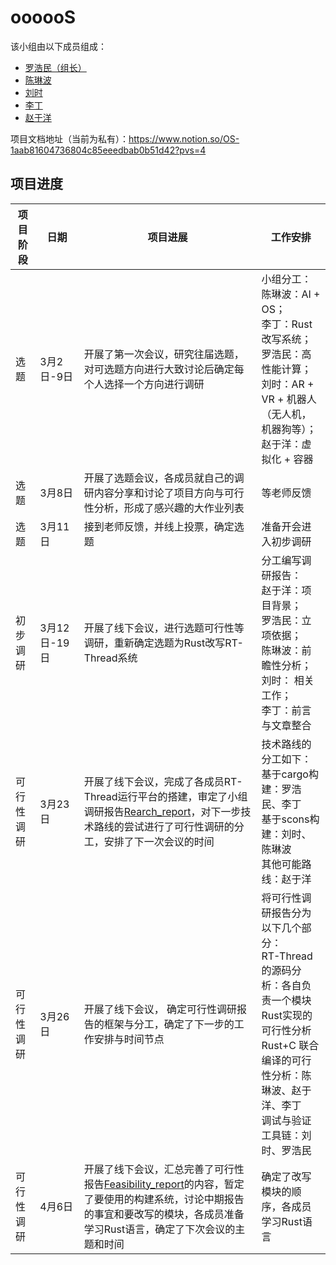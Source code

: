 # oooooS

该小组由以下成员组成：

- [罗浩民（组长）](https://github.com/LuoHaomin)
- [陈琳波](https://github.com/AsukirinaAI)
- [刘时](https://github.com/LISTOI)
- [李丁](https://github.com/AsuWhisper)
- [赵于洋](https://github.com/LaoKuiZe)

项目文档地址（当前为私有）：<https://www.notion.so/OS-1aab81604736804c85eeedbab0b51d42?pvs=4>

## 项目进度

项目阶段| 日期| 项目进展| 工作安排
---|---|---|---
选题| 3月2日-9日| 开展了第一次会议，研究往届选题，对可选题方向进行大致讨论后确定每个人选择一个方向进行调研| 小组分工：<br>陈琳波：AI + OS；<br>李丁：Rust改写系统；<br>罗浩民：高性能计算；<br>刘时：AR + VR + 机器人（无人机，机器狗等）；<br>赵于洋：虚拟化 + 容器
选题| 3月8日| 开展了选题会议，各成员就自己的调研内容分享和讨论了项目方向与可行性分析，形成了感兴趣的大作业列表| 等老师反馈
选题| 3月11日| 接到老师反馈，并线上投票，确定选题| 准备开会进入初步调研
初步调研| 3月12日-19日| 开展了线下会议，进行选题可行性等调研，重新确定选题为Rust改写RT-Thread系统| 分工编写调研报告： <br>赵于洋：项目背景； <br>罗浩民：立项依据； <br>陈琳波：前瞻性分析； <br>刘时： 相关工作； <br>李丁：前言与文章整合
可行性调研| 3月23日 | 开展了线下会议，完成了各成员RT-Thread运行平台的搭建，审定了小组调研报告[Rearch_report](https://github.com/OSH-2025/oooooS/blob/main/doc/research_report/markdown_version/research_report.md)，对下一步技术路线的尝试进行了可行性调研的分工，安排了下一次会议的时间| 技术路线的分工如下：<br> 基于cargo构建：罗浩民、李丁<br> 基于scons构建：刘时、陈琳波 <br> 其他可能路线：赵于洋 <br>
可行性调研| 3月26日 | 开展了线下会议， 确定可行性调研报告的框架与分工，确定了下一步的工作安排与时间节点 | 将可行性调研报告分为以下几个部分：<br> RT-Thread的源码分析：各自负责一个模块 <br> Rust实现的可行性分析 <br> Rust+C 联合编译的可行性分析：陈琳波、赵于洋、李丁 <br> 调试与验证工具链：刘时、罗浩民
可行性调研| 4月6日 | 开展了线下会议，汇总完善了可行性报告[Feasibility_report](https://github.com/OSH-2025/oooooS/blob/main/doc/feasibility_report/feasibility_report.md)的内容，暂定了要使用的构建系统，讨论中期报告的事宜和要改写的模块，各成员准备学习Rust语言，确定了下次会议的主题和时间 |确定了改写模块的顺序，各成员学习Rust语言

